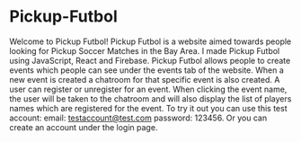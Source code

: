 # Pickup-Futbol

Welcome to Pickup Futbol! Pickup Futbol is a website aimed towards people looking for Pickup Soccer Matches in the Bay Area. I made Pickup Futbol using JavaScript, React and Firebase. Pickup Futbol allows people to create events which people can see under the events tab of the website. When a new event is created a chatroom for that specific event is also created. A user can register or unregister for an event. When clicking the event name, the user will be taken to the chatroom and will also display the list of players names which are registered for the event. To try it out you can use this test account: email: testaccount@test.com password: 123456. Or you can create an account under the login page. 
